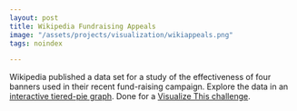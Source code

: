 ```yaml
---
layout: post
title: Wikipedia Fundraising Appeals
image: "/assets/projects/visualization/wikiappeals.png"
tags: noindex

---
```


Wikipedia published a data set for a study of the effectiveness of four banners used in their recent fund-raising campaign. Explore the data in an [interactive tiered-pie graph](http://vis.mjs-svc.com/wikiappeals/). Done for a [Visualize This challenge](http://flowingdata.com/2010/11/16/visualize-this-winning-wikipedia-fundraiser-banners/).
